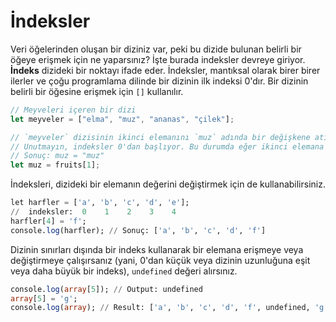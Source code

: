 # İndeksler

Veri öğelerinden oluşan bir diziniz var, peki bu dizide bulunan belirli bir öğeye erişmek için ne yaparsınız? İşte burada indeksler devreye giriyor. **İndeks** dizideki bir noktayı ifade eder. İndeksler, mantıksal olarak birer birer ilerler ve çoğu programlama dilinde bir dizinin ilk indeksi 0'dır. Bir dizinin belirli bir öğesine erişmek için `[]` kullanılır.

```javascript
// Meyveleri içeren bir dizi
let meyveler = ["elma", "muz", "ananas", "çilek"];

// `meyveler` dizisinin ikinci elemanını `muz` adında bir değişkene atıyoruz.
// Unutmayın, indeksler 0'dan başlıyor. Bu durumda eğer ikinci elemana yani muza erişmek istiyorsak 1. indeksi seçmeliyiz.
// Sonuç: muz = "muz"
let muz = fruits[1];
```

İndeksleri, dizideki bir elemanın değerini değiştirmek için de kullanabilirsiniz.

```sql
let harfler = ['a', 'b', 'c', 'd', 'e'];
//  indeksler:  0    1    2    3    4
harfler[4] = 'f';
console.log(harfler); // Sonuç: ['a', 'b', 'c', 'd', 'f']
```

Dizinin sınırları dışında bir indeks kullanarak bir elemana erişmeye veya değiştirmeye çalışırsanız (yani, 0'dan küçük veya dizinin uzunluğuna eşit veya daha büyük bir indeks), `undefined` değeri alırsınız.

```sql
console.log(array[5]); // Output: undefined
array[5] = 'g';
console.log(array); // Result: ['a', 'b', 'c', 'd', 'f', undefined, 'g']
```
